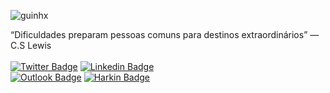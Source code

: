 <p align="left"><img src="https://github-readme-stats.vercel.app/api?username=guinhx&show_icons=true&theme=dracula&title_color=fff" alt="guinhx" /></p> 

“Dificuldades preparam pessoas comuns para destinos extraordinários” — C.S Lewis  
<br> 
[![Twitter Badge](https://img.shields.io/badge/-@guinhx_s_-1ca0f1?style=for-the-badge&labelColor=1ca0f1&logo=twitter&logoColor=white&link=https://twitter.com/guinhx_s/)](https://www.twitter.com/guinhx_s/) 
[![Linkedin Badge](https://img.shields.io/badge/-Diego%20Santos-13324B?style=for-the-badge&logo=Linkedin&logoColor=white&link=https://www.linkedin.com/in/diegosantos18/)](https://www.linkedin.com/in/diegosantos18/) 
<br> 
[![Outlook Badge](https://img.shields.io/badge/-diegosantosaraujo@outlook.com-0078D4?style=for-the-badge&logo=Microsoft%20Outlook&logoColor=white&link=mailto:diegosantosaraujo@outlook.com)](mailto:diegosantosaraujo@outlook.com) 
[![Harkin Badge](https://img.shields.io/badge/-Harkin%20Game%20Studios%20Website-ED1C24?style=for-the-badge&logo=none&logoColor=white&link=https://www.harkin.com.br)](https://www.harkin.com.br)
